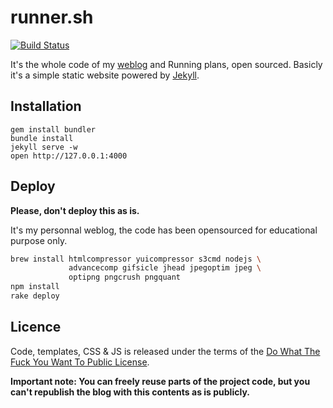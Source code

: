 # runner.sh

[![Build Status](https://travis-ci.org/bdossantos/bds.run.svg)](https://travis-ci.org/bdossantos/bds.run)

It's the whole code of my [weblog][1] and Running plans, open sourced.
Basicly it's a simple static website powered by [Jekyll][2].

## Installation

```
gem install bundler
bundle install
jekyll serve -w
open http://127.0.0.1:4000
```

## Deploy

**Please, don't deploy this as is.**

It's my personnal weblog, the code has been opensourced for educational purpose
only.

```bash
brew install htmlcompressor yuicompressor s3cmd nodejs \
             advancecomp gifsicle jhead jpegoptim jpeg \
             optipng pngcrush pngquant
npm install
rake deploy
```

## Licence

Code, templates, CSS & JS is released under the terms of the
[Do What The Fuck You Want To Public License][3].

**Important note: You can freely reuse parts of the project code, but you can't
republish the blog with this contents as is publicly.**

[1]: http://runner.sh/
[2]: http://jekyllrb.com/
[3]: http://sam.zoy.org/wtfpl/

